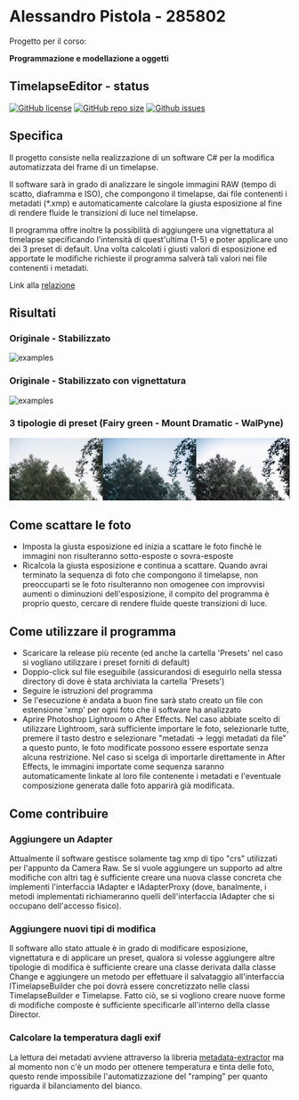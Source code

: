 # Alessandro Pistola - 285802
Progetto per il corso:

**Programmazione e modellazione a oggetti**


## TimelapseEditor - status

[![GitHub license](https://img.shields.io/github/license/alepistola/TimelapseEditor)](https://raw.githubusercontent.com/alepistola/TimelapseEditor/master/LICENSE)
[![GitHub repo size](https://img.shields.io/github/repo-size/alepistola/TimelapseEditor)](https://github.com/alepistola/TimelapseEditor)
[![Github issues](https://img.shields.io/github/issues/alepistola/TimelapseEditor)](https://github.com/alepistola/TimelapseEditor/issues)

## Specifica
Il progetto consiste nella realizzazione di un software C# per la modifica automatizzata dei frame di un timelapse.

Il software sarà in grado di analizzare le singole immagini RAW (tempo di scatto, diaframma e ISO), che compongono il timelapse, dai file contenenti i metadati (*.xmp) e automaticamente calcolare la giusta esposizione al fine di rendere fluide le transizioni di luce nel timelapse.

Il programma offre inoltre la possibilità di aggiungere una vignettatura al timelapse specificando l'intensità di quest'ultima (1-5) e poter applicare uno dei 3 preset di default.
Una volta calcolati i giusti valori di esposizione ed apportate le modifiche richieste il programma salverà tali valori nei file contenenti i metadati.

Link alla [relazione](https://github.com/alepistola/TimelapseEditor/tree/master/Result/relazione.md)

## Risultati
### Originale - Stabilizzato
![examples](https://github.com/alepistola/TimelapseEditor/blob/master/Result/Comp-1.gif)
### Originale - Stabilizzato con vignettatura
![examples](https://github.com/alepistola/TimelapseEditor/blob/master/Result/Comp2.gif)
### 3 tipologie di preset (Fairy green - Mount Dramatic - WalPyne)
![examples](https://github.com/alepistola/TimelapseEditor/blob/master/Result/Comp3.gif)

## Come scattare le foto
- Imposta la giusta esposizione ed inizia a scattare le foto finchè le immagini non risulteranno sotto-esposte o sovra-esposte
- Ricalcola la giusta esposizione e continua a scattare. Quando avrai terminato la sequenza di foto che compongono il timelapse, non preoccuparti se le foto risulteranno non omogenee con improvvisi aumenti o diminuzioni dell'esposizione, il compito del programma è proprio questo, cercare di rendere fluide queste transizioni di luce.


## Come utilizzare il programma
- Scaricare la release più recente (ed anche la cartella 'Presets' nel caso si vogliano utilizzare i preset forniti di default)
- Doppio-click sul file eseguibile (assicurandosi di eseguirlo nella stessa directory di dove è stata archiviata la cartella 'Presets')
- Seguire le istruzioni del programma
- Se l'esecuzione è andata a buon fine sarà stato creato un file con estensione 'xmp' per ogni foto che il software ha analizzato
- Aprire Photoshop Lightroom o After Effects. Nel caso abbiate scelto di utilizzare Lightroom, sarà sufficiente importare le foto, selezionarle tutte, premere il tasto destro e selezionare "metadati -> leggi metadati da file" a questo punto, le foto modificate possono essere esportate senza alcuna restrizione. Nel caso si scelga di importarle direttamente in After Effects, le immagini importate come sequenza saranno automaticamente linkate al loro file contenente i metadati e l'eventuale composizione generata dalle foto apparirà già modificata.

## Come contribuire
### Aggiungere un Adapter
Attualmente il software gestisce solamente tag xmp di tipo "crs" utilizzati per l'appunto da Camera Raw. Se si vuole aggiungere un supporto ad altre modifiche con altri tag è sufficiente creare una nuova classe concreta che implementi l'interfaccia IAdapter e IAdapterProxy (dove, banalmente, i metodi implementati richiameranno quelli dell'interfaccia IAdapter che si occupano dell'accesso fisico).
### Aggiungere nuovi tipi di modifica
Il software allo stato attuale è in grado di modificare esposizione, vignettatura e di applicare un preset, qualora si volesse aggiungere altre tipologie di modifica è sufficiente creare una classe derivata dalla classe Change e aggiungere un metodo per effettuare il salvataggio all'interfaccia ITimelapseBuilder che poi dovrà essere concretizzato nelle classi TimelapseBuilder e Timelapse. Fatto ciò, se si vogliono creare nuove forme di modifiche composte è sufficiente specificarle all'interno della classe Director.
### Calcolare la temperatura dagli exif
La lettura dei metadati avviene attraverso la libreria [metadata-extractor](https://github.com/drewnoakes/metadata-extractor-dotnet) ma al momento non c'è un modo per ottenere temperatura e tinta delle foto, questo rende impossibile l'automatizzazione del "ramping" per quanto riguarda il bilanciamento del bianco.
